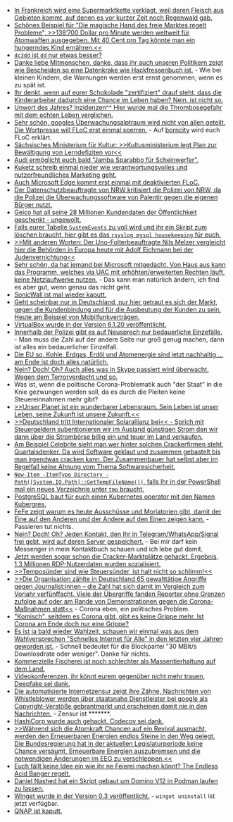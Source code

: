 * [In Frankreich wird eine Supermarktkette verklagt, weil deren Fleisch aus Gebieten kommt, auf denen es vor kurzer Zeit noch Regenwald gab.](https://netzfrauen.org/2021/04/18/amazon-4/)
* [Schönes Beispiel für "Die magische Hand des freie Marktes regelt Probleme", >>138’700 Dollar pro Minute werden weltweit für Atomwaffen ausgegeben. Mit 40 Cent pro Tag könnte man ein hungerndes Kind ernähren.<<](https://www.sonnenseite.com/de/politik/milliarden-fuers-militaer-und-millionen-menschen-hungern/)
* [`dc3dd` ist `dd` nur etwas besser?](https://scheible.it/datenspeicher-mit-dd-und-dc3dd-sichern/)
* [Danke liebe Mitmenschen, danke, dass ihr auch unseren Politikern zeigt wie Bescheiden so eine Datenkrake wie Hackfressenbuch ist.](https://netzpolitik.org/2021/ach-du-scheisse-so-reagieren-europaabgeordnete-darauf-dass-ihre-handynummer-wegen-des-facebook-lecks-im-netz-steht/) - Wie bei kleinen Kindern, die Warnungen werden erst ernst genommen, wenn es zu spät ist.
* [Ihr denkt, wenn auf eurer Schokolade "zertifiziert" drauf steht, dass die Kinderarbeiter dadurch eine Chance im Leben haben? Nein, ist nicht so.](https://www.sonnenseite.com/de/wirtschaft/zertifizierter-kakao-darf-nicht-per-se-als-nachhaltig-bezeichnet-werden/)
* [Unwort des Jahres? Inzidenzen^^ Hier wurde mal die Thrombosegefahr mit dem echten Leben verglichen.](https://blog.fefe.de/?ts=9e8396a4)
* [Sehr schön, googles Überwachungsalptraum wird nicht von allen geteilt. Die Wortpresse will FLoC erst einmal sperren.](https://www.bleepingcomputer.com/news/security/wordpress-to-automatically-disable-google-floc-on-websites/) - Auf [borncity](https://www.borncity.com/blog/2021/04/19/gegenwind-fr-googles-floc-ansatz/) wird euch FLoC erklärt.
* [Sächsisches Ministerium für Kultur: >>Kultusministerium legt Plan zur Bewältigung von Lerndefiziten vor<<](https://www.bildung.sachsen.de/blog/index.php/2021/04/16/kultusministerium-legt-plan-zur-bewaeltigung-von-lerndefiziten-vor/)
* [Audi ermöglicht euch bald "Jamba Sparabbo für Scheinwerfer".](https://www.golem.de/news/auto-shanghai-2021-audi-a6-e-tron-projiziert-games-an-die-wand-2104-155833.html)
* [Kuketz schreib einmal nieder wie verantwortungsvolles und nutzerfreundliches Marketing geht.](https://www.kuketz-blog.de/verantwortungsvolles-marketing-es-geht-auch-ohne-google-facebook-xing-und-co/)
* [Auch Microsoft Edge kommt erst einmal mit deaktivierten FLoC.](https://www.bleepingcomputer.com/news/microsoft/microsoft-disables-googles-floc-tracking-in-microsoft-edge-for-now/)
* [Der Datenschutzbeauftragte von NRW kritisiert die Polizei von NRW, da die Polizei die Überwachungssoftware von Palentir gegen die eigenen Bürger nutzt.](https://netzpolitik.org/2021/datenschutzbehoerde-nrw-einsatz-der-palantir-software-bei-der-polizei-als-rechtswidrig-gebrandmarkt/)
* [Geico hat all seine 28 Millionen Kundendaten der Öffentlichkeit geschenkt - ungewollt.](https://www.bleepingcomputer.com/news/security/geico-data-breach-exposed-customers-drivers-license-numbers/)
* [Falls eurer Tabelle `SystemEvents` zu voll wird und ihr ein Skript zum löschen braucht, hier gibt es das `rsyslog mysql housekeeping` für euch.](https://github.com/bazzline/rsyslog_mysql_housekeeping)
* [>>Mit anderen Worten: Der Uno-Folterbeauftragte Nils Melzer vergleicht hier die Behörden in Europa heute mit Adolf Eichmann bei der Judenvernichtung<<](https://blog.fefe.de/?ts=9e804bbc)
* [Sehr schön, da hat jemand bei Microsoft mitgedacht. Von Haus aus kann das Programm, welches via UAC mit erhöhten/erweiterten Rechten läuft, keine Netzlaufwerke nutzen.](http://woshub.com/how-to-access-mapped-network-drives-from-the-elevated-apps/) - Das kann man natürlich ändern, ich find es aber gut, wenn genau das nicht geht.
* [SonicWall ist mal wieder kaputt.](https://www.borncity.com/blog/2021/04/21/sonicwall-email-security-zero-day-vulnerabilities-april-20-2021/)
* [Geht scheinbar nur in Deutschland, nur hier getraut es sich der Markt, gegen die Kundenbindung und für die Ausbeutung der Kunden zu sein. Heute am Beispiel von Mobilfunkverträgen.](https://www.borncity.com/blog/2021/04/21/kostenfalle-handy-vertrag-bei-telekom-vodafone-co/)
* [VirtualBox wurde in der Version 6.1.20 veröffentlicht.](https://www.planet3dnow.de/cms/62529-virtualbox-6-1-20/)
* [Innerhalb der Polizei gibt es auf Neusprech nur bedauerliche Einzefälle.](https://netzpolitik.org/2021/rechte-und-rassistische-umtriebe-bei-der-polizei-lauter-einzelfaelle/) - Man muss die Zahl auf der andere Seite nur groß genug machen, dann ist alles ein bedauerlicher Einzelfall.
* [Die EU so, Kohle, Erdgas, Erdöl und Atomenergie sind jetzt nachhaltig ... am Ende ist doch alles natürlich.](https://netzfrauen.org/2021/04/20/greendeal/)
* [Nein? Doch! Oh? Auch alles was in Skype passiert wird überwacht. Wegen dem Terrorverdacht und so.](https://netzpolitik.org/2021/microsoft-scannt-alles-skype-chats-auf-terrorverdacht-durchleuchtet/)
* Was ist, wenn die politische Corona-Problematik auch "der Staat" in die Knie gezwungen werden soll, da es durch die Pleiten keine Steuereinnahmen mehr gibt?
* [>>Unser Planet ist ein wunderbarer Lebensraum. Sein Leben ist unser Leben, seine Zukunft ist unsere Zukunft.<<](https://www.sonnenseite.com/de/zukunft/dalai-lama-botschaft-zum-tag-der-erde/)
* [>>Deutschland tritt Internationaler Solarallianz bei<< - Sprich mit Steuergeldern subentionieren wir im Ausland günstigen Strom den wir dann über die Strombörse billig ein und teuer im Land verkaufen.](https://www.sonnenseite.com/de/politik/deutschland-tritt-internationaler-solarallianz-bei/)
* [Am Beispiel Celebrite sieht man wer hinter solchen Crackerfirmen steht, Quartalsdenker. Da wird Software geklaut und zusammen gebastelt bis man irgendwas cracken kann. Der Zusammenbauer hat selbst aber im Regelfall keine Ahnung vom Thema Softwaresicherheit.](https://www.bleepingcomputer.com/news/security/signal-ceo-gives-mobile-hacking-firm-a-taste-of-being-hacked/)
* [`New-Item -ItemType Directory -Path([System.IO.Path]::GetTempFileName())`, falls Ihr in der PowerShell mal ein neues Verzeichnis unter `tmp` braucht.](https://devblogs.microsoft.com/powershell-community/borrowing-a-built-in-powershell-command-to-create-a-temporary-folder/)
* [PostgreSQL baut für euch einen Kubernetes operator mit den Namen Kubergres.](https://www.postgresql.org/about/news/kubegres-is-available-as-open-source-2197/)
* [FeFe zeigt warum es heute Ausschüsse und Moriatorien gibt, damit der Eine auf den Anderen und der Andere auf den Einen zeigen kann.](https://blog.fefe.de/?ts=9e7fef82) - Passieren tut nichts.
* [Nein? Doch! Oh? Jeden Kontakt, den Ihr in Telegram/WhatsApp/Signal frei gebt, wird auf deren Server gespeichert.](https://www.kuketz-blog.de/whatsapp-telegram-signal-grossflaechiger-missbrauch-von-contact-discovery-moeglich/) - Bei mir darf kein Messenger in mein Kontaktbuch schauen und ich lebe gut damit.
* [Jetzt werden sogar schon die Cracker-Marktplätze gehackt. Ergebnis, 1.3 Millionen RDP-Nutzerdaten wurden sozialisiert.](https://www.bleepingcomputer.com/news/security/logins-for-13-million-windows-rdp-servers-collected-from-hacker-market/)
* [>>Temposünder sind wie Steuersünder, ist halt nicht so schlimm!<<](https://tuxproject.de/blog/2021/04/medienkritik-in-kuerze-journalistische-raserei/)
* [>>Die Organisation zählte in Deutschland 65 gewalttätige Angriffe gegen Journalist:innen – die Zahl hat sich damit im Vergleich zum Vorjahr verfünffacht. Viele der Übergriffe fanden Reporter ohne Grenzen zufolge auf oder am Rande von Demonstrationen gegen die Corona-Maßnahmen statt<<](https://netzpolitik.org/2021/rangliste-der-pressefreiheit-neue-dimension-der-gewalt-gegen-medienschaffende-in-deutschland/) - Corona eben, ein politisches Problem.
* ["Komisch", seitdem es Corona gibt, gibt es keine Grippe mehr. Ist Corona am Ende doch nur eine Grippe?](https://orbisnjus.com/2021/04/23/zero-influenza-anstatt-zero-covid-rki-es-hat-in-dieser-saison-ueberhaupt-keine-grippewelle-gegeben-sars-cov-2-von-influenza-identitaet-gestohlen/)
* [Es ist ja bald wieder Wahlzeit, schauen wir einmal was aus dem Wahlversprechen "Schnelles Internet für Alle" in den letzten vier Jahren geworden ist.](https://netzpolitik.org/2021/recht-auf-lahmes-internet-was-das-neue-telekommunikationsgesetz-bedeutet/) - Schnell bedeutet für die Blockpartei "30 MBit/s Downloadrate oder weniger". Danke für nichts.
* [Kommerzielle Fischerei ist noch schlechter als Massentierhaltung auf dem Land.](https://netzfrauen.org/2021/04/23/seaspiracy/)
* [Videokonferenzen, ihr könnt eurem gegenüber nicht mehr trauen, Deepfake sei dank.](https://blog.fefe.de/?ts=9e7ac8f6)
* [Die automatisierte Internetzensur zeigt ihre Zähne, Nachrichten von Whistleblower werden über staatsnahe Dienstleister bei google als Copyright-Verstöße gebrantmarkt und erscheinen damit nie in den Nachrichten.](https://blog.fefe.de/?ts=9e7d2a0c) - Zensur ist *******.
* [HashiCorp wurde auch gehackt. Codecov sei dank.](https://www.bleepingcomputer.com/news/security/hashicorp-is-the-latest-victim-of-codecov-supply-chain-attack/)
* [>>Während sich die Atomkraft Chancen auf ein Revival ausmacht, werden den Erneuerbaren Energien endlos Steine in den Weg gelegt. Die Bundesregierung hat in der aktuellen Legislaturperiode keine Chance versäumt, Erneuerbare Energien auszubremsen und die notwendigen Änderungen im EEG zu verschleppen.<<](https://www.sonnenseite.com/de/politik/35-jahre-nach-tschernobyl/)
* [Euch fällt keine Idee ein wie ihr ne Feierei machen könnt? The Endless Acid Banger regelt.](https://www.vitling.xyz/toys/acid-banger/)
* [Daniel Nashed hat ein Skript gebaut um Domino V12 in Podman laufen zu lassen.](http://blog.nashcom.de/nashcomblog.nsf/dx/domino-v12-community-image-on-any-container-platform.htm)
* [Winget wurde in der Version 0.3 veröffentlicht.](https://www.bleepingcomputer.com/news/microsoft/windows-10-package-manager-can-now-remove-any-app-from-the-command-line/) - `winget uninstall` ist jetzt verfügbar.
* [QNAP ist kaputt.](https://www.borncity.com/blog/2021/04/25/das-qnap-desaster-ransomware-angriff-auf-nas-einheiten/)
